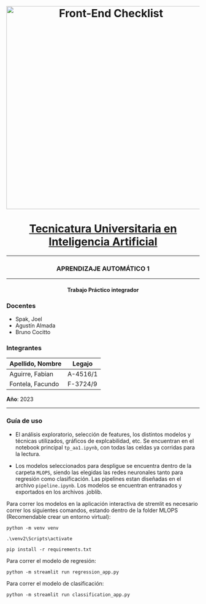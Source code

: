
<h1 align="center">
<br>
  <a href="https://web.fceia.unr.edu.ar/es/">
    <img src="https://jornadasaie.org.ar/wp-content/uploads/2020/09/FCEIA-logo.png" alt="Front-End Checklist" width="530">
  </a>
  <br>
    <br>
    <a href="https://web.fceia.unr.edu.ar/es/carreras/carreras-de-pregrado/2165-tecnicatura-universitaria-en-inteligencia-artificial.html">Tecnicatura Universitaria en Inteligencia Artificial</a>
  <br>
</h1>

---
<h3 align="center">APRENDIZAJE AUTOMÁTICO 1</h3>

---

<h4 align="center">Trabajo Práctico integrador</h4>



### **Docentes**

- Spak, Joel
- Agustín Almada
- Bruno Cocitto

### **Integrantes**

| Apellido, Nombre | Legajo |
| --- | --- |
| Aguirre, Fabian | A-4516/1 |
| Fontela, Facundo  | F-3724/9 |

**Año**: 2023

---

### Guía de uso

* El análisis exploratorio, selección de features, los distintos modelos y técnicas utilizados, gráficos de explcabilidad, etc. Se encuentran en el notebook principal `tp_aa1.ipynb`, con todas las celdas ya corridas para la lectura.

* Los modelos seleccionados para despligue se encuentra dentro de la carpeta `MLOPS`, siendo las elegidas las redes neuronales tanto para regresión como clasificación. Las pipelines estan diseñadas en el archivo `pipeline.ipynb`. Los modelos se encuentran entranados y exportados en los archivos .joblib. 

Para correr los modelos en la aplicación interactiva de stremlit es necesario correr los siguientes comandos, estando dentro de la folder MLOPS (Recomendable crear un entorno virtual):

```
python -m venv venv
```

```
.\venv2\Scripts\activate
```

```
pip install -r requirements.txt
```

Para correr el modelo de regresión:

```
python -m streamlit run regression_app.py
```

Para correr el modelo de clasificación:

```
python -m streamlit run classification_app.py
```

